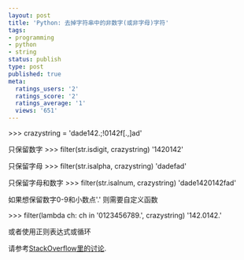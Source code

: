 ```yaml
---
layout: post
title: 'Python: 去掉字符串中的非数字(或非字母)字符'
tags:
- programming
- python
- string
status: publish
type: post
published: true
meta:
  ratings_users: '2'
  ratings_score: '2'
  ratings_average: '1'
  views: '651'
---
```

&gt;&gt;&gt; crazystring = 'dade142.;!0142f[.,]ad'

只保留数字
&gt;&gt;&gt; filter(str.isdigit, crazystring)
'1420142'

只保留字母
&gt;&gt;&gt; filter(str.isalpha, crazystring)
'dadefad'

只保留字母和数字
&gt;&gt;&gt; filter(str.isalnum, crazystring)
'dade1420142fad'

如果想保留数字0-9和小数点'.' 则需要自定义函数

&gt;&gt;&gt; filter(lambda ch: ch in '0123456789.', crazystring)
'142.0142.'

或者使用正则表达式或循环

请参考<a href="http://stackoverflow.com/questions/947776/strip-all-non-numeric-characters-except-for-from-a-string-in-python" target="_blank">StackOverflow里的讨论</a>.
